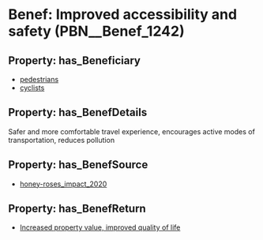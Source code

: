 # Benef: __Improved accessibility and safety__ (PBN__Benef_1242)

## Property: has_Beneficiary

* [pedestrians](../Stakeholder/PBN__Stakeholder_481)
* [cyclists](../Stakeholder/PBN__Stakeholder_482)

## Property: has_BenefDetails

Safer and more comfortable travel experience, encourages active modes of transportation, reduces pollution

## Property: has_BenefSource

* [honey-roses_impact_2020](../Article/PBN__Article_261)

## Property: has_BenefReturn

* [Increased property value, improved quality of life](../BenefReturn/PBN__BenefReturn_1395)

